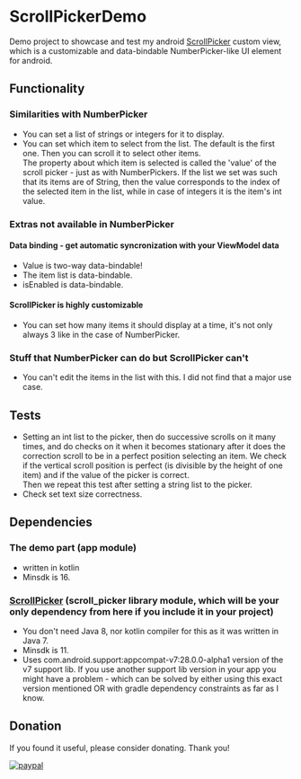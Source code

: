 # ScrollPickerDemo
Demo project to showcase and test my android [ScrollPicker](https://github.com/tomeeeS/ScrollPicker) custom view, which is a customizable and data-bindable NumberPicker-like UI element for android. 

## Functionality
### Similarities with NumberPicker
* You can set a list of strings or integers for it to display.
* You can set which item to select from the list. The default is the first one. Then you can scroll it to select other items.  
The property about which item is selected is called the 'value' of the scroll picker - just as with NumberPickers. If the list we set was such that its items are of String, then the value corresponds to the index of the selected item in the list, while in case of integers it is the item's int value.  

### Extras not available in NumberPicker
#### Data binding - get automatic syncronization with your ViewModel data
* Value is two-way data-bindable!
* The item list is data-bindable.
* isEnabled is data-bindable.
#### ScrollPicker is highly customizable
* You can set how many items it should display at a time, it's not only always 3 like in the case of NumberPicker.

### Stuff that NumberPicker can do but ScrollPicker can't
* You can't edit the items in the list with this. I did not find that a major use case.

## Tests
* Setting an int list to the picker, then do successive scrolls on it many times, and do checks on it when it becomes stationary after it does the correction scroll to be in a perfect position selecting an item. We check if the vertical scroll position is perfect (is divisible by the height of one item) and if the value of the picker is correct.  
Then we repeat this test after setting a string list to the picker.
* Check set text size correctness.

## Dependencies

### The demo part (app module)
* written in kotlin 
* Minsdk is 16.  

### [ScrollPicker](https://github.com/tomeeeS/ScrollPicker) (scroll_picker library module, which will be your only dependency from here if you include it in your project)
* You don't need Java 8, nor kotlin compiler for this as it was written in Java 7.  
* Minsdk is 11.  
* Uses com.android.support:appcompat-v7:28.0.0-alpha1 version of the v7 support lib. If you use another support lib version in your app you might have a problem - which can be solved by either using this exact version mentioned OR with gradle dependency constraints as far as I know.

## Donation
If you found it useful, please consider donating. Thank you!  

[![paypal](https://www.paypalobjects.com/en_US/i/btn/btn_donateCC_LG.gif)](https://www.paypal.com/cgi-bin/webscr?cmd=_s-xclick&hosted_button_id=6B7WYZW78DBS2)
